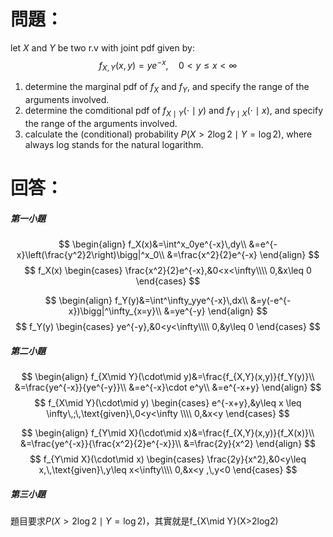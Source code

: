 # 問題：
let $X$ and $Y$ be two r.v with joint pdf given by:
$$
f_{X,Y}(x,y)=ye^{-x},\quad 0<y\leq x <\infty
$$
1. determine the marginal pdf of $f_X$ and $f_Y$, and specify the range of the arguments involved.
2. determine the comditional pdf of $f_{X\mid Y} (\cdot\mid y)$ and $f_{Y\mid X}(\cdot\mid x)$, and specify the range of the arguments involved.
3. calculate the (conditional) probability $P(X>2\log2\mid Y=\log2)$, where always log stands for the natural logarithm.
# 回答：
##### 第一小題
$$
\begin{align}
f_X(x)&=\int^x_0ye^{-x}\,dy\\
&=e^{-x}\left(\frac{y^2}2\right)\bigg|^x_0\\
&=\frac{x^2}{2}e^{-x}
\end{align}
$$
$$
f_X(x)
\begin{cases}
\frac{x^2}{2}e^{-x},&0<x<\infty\\\\
0,&x\leq 0
\end{cases}
$$

$$
\begin{align}
f_Y(y)&=\int^\infty_yye^{-x}\,dx\\
&=y(-e^{-x})\bigg|^\infty_{x=y}\\
&=ye^{-y}
\end{align}
$$
$$
f_Y(y)
\begin{cases}
ye^{-y},&0<y<\infty\\\\
0,&y\leq 0
\end{cases}
$$
##### 第二小題
$$
\begin{align}
f_{X\mid Y}(\cdot\mid y)&=\frac{f_{X,Y}(x,y)}{f_Y(y)}\\
&=\frac{ye^{-x}}{ye^{-y}}\\
&=e^{-x}\cdot e^y\\
&=e^{-x+y}
\end{align}
$$
$$
f_{X\mid Y}(\cdot\mid y)
\begin{cases}
e^{-x+y},&y\leq x \leq \infty\,;\,\text{given}\,0<y<\infty \\\\
0,&x<y
\end{cases}
$$

$$
\begin{align}
f_{Y\mid X}(\cdot\mid x)&=\frac{f_{X,Y}(x,y)}{f_X(x)}\\
&=\frac{ye^{-x}}{\frac{x^2}{2}e^{-x}}\\
&=\frac{2y}{x^2}
\end{align}
$$
$$
f_{Y\mid X}(\cdot\mid x)
\begin{cases}
\frac{2y}{x^2},&0<y\leq x,\,\text{given}\,y\leq x<\infty\\\\
0,&x<y ,\,y<0
\end{cases}
$$
##### 第三小題
 題目要求$P(X>2\log2\mid Y=\log2)$，其實就是f_{X\mid Y}(X>2log2)
 